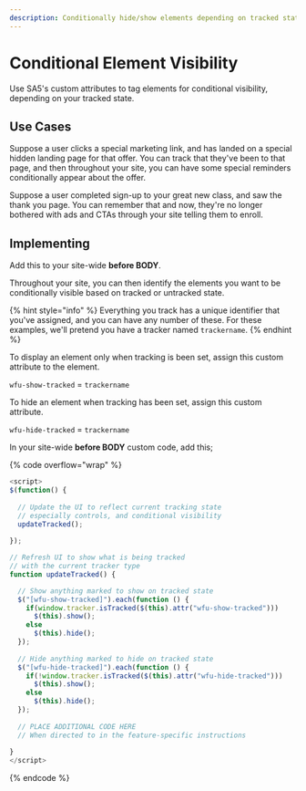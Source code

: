 ```yaml
---
description: Conditionally hide/show elements depending on tracked state
---
```


# Conditional Element Visibility

Use SA5's custom attributes to tag elements for conditional visibility, depending on your tracked state.&#x20;

## Use Cases

Suppose a user clicks a special marketing link, and has landed on a special hidden landing page for that offer. You can track that they've been to that page, and then throughout your site, you can have some special reminders conditionally appear about the offer.&#x20;

Suppose a user completed sign-up to your great new class, and saw the thank you page. You can remember that and now, they're no longer bothered with ads and CTAs through your site telling them to enroll.&#x20;

## Implementing

Add this to your site-wide **before BODY**.&#x20;

Throughout your site, you can then identify the elements you want to be conditionally visible based on tracked or untracked state.&#x20;

{% hint style="info" %}
Everything you track has a unique identifier that you've assigned, and you can have any number of these.  For these examples, we'll pretend you have a tracker named `trackername`.
{% endhint %}

To display an element only when tracking is been set, assign this custom attribute to the element.

`wfu-show-tracked` = `trackername`&#x20;

To hide an element when tracking has been set, assign this custom attribute.&#x20;

`wfu-hide-tracked` = `trackername`

In your site-wide **before BODY** custom code, add this;&#x20;

{% code overflow="wrap" %}
```javascript
<script>
$(function() {
  
  // Update the UI to reflect current tracking state
  // especially controls, and conditional visibility 
  updateTracked();
  
});

// Refresh UI to show what is being tracked
// with the current tracker type 
function updateTracked() {

  // Show anything marked to show on tracked state
  $("[wfu-show-tracked]").each(function () {
    if(window.tracker.isTracked($(this).attr("wfu-show-tracked")))
      $(this).show();
    else
      $(this).hide();
  });
  
  // Hide anything marked to hide on tracked state
  $("[wfu-hide-tracked]").each(function () {
    if(!window.tracker.isTracked($(this).attr("wfu-hide-tracked")))
      $(this).show();
    else
      $(this).hide();
  });
    
  // PLACE ADDITIONAL CODE HERE
  // When directed to in the feature-specific instructions
    
}
</script>
```
{% endcode %}



